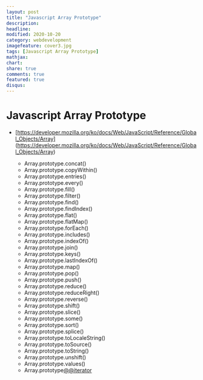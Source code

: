 ```yaml
---
layout: post
title: "Javascript Array Prototype"
description: 
headline: 
modified: 2020-10-20
category: webdevelopment
imagefeature: cover3.jpg
tags: [Javascript Array Prototype]
mathjax: 
chart: 
share: true
comments: true
featured: true
disqus:
---
```


# Javascript Array Prototype


- [https://developer.mozilla.org/ko/docs/Web/JavaScript/Reference/Global_Objects/Array] (https://developer.mozilla.org/ko/docs/Web/JavaScript/Reference/Global_Objects/Array)


    - Array.prototype.concat()
    - Array.prototype.copyWithin()
    - Array.prototype.entries()
    - Array.prototype.every()
    - Array.prototype.fill()
    - Array.prototype.filter()
    - Array.prototype.find()
    - Array.prototype.findIndex()
    - Array.prototype.flat()
    - Array.prototype.flatMap()
    - Array.prototype.forEach()
    - Array.prototype.includes()
    - Array.prototype.indexOf()
    - Array.prototype.join()
    - Array.prototype.keys()
    - Array.prototype.lastIndexOf()
    - Array.prototype.map()
    - Array.prototype.pop()
    - Array.prototype.push()
    - Array.prototype.reduce()
    - Array.prototype.reduceRight()
    - Array.prototype.reverse()
    - Array.prototype.shift()
    - Array.prototype.slice()
    - Array.prototype.some()
    - Array.prototype.sort()
    - Array.prototype.splice()
    - Array.prototype.toLocaleString()
    - Array.prototype.toSource()
    - Array.prototype.toString()
    - Array.prototype.unshift()
    - Array.prototype.values()
    - Array.prototype[@@iterator]()


